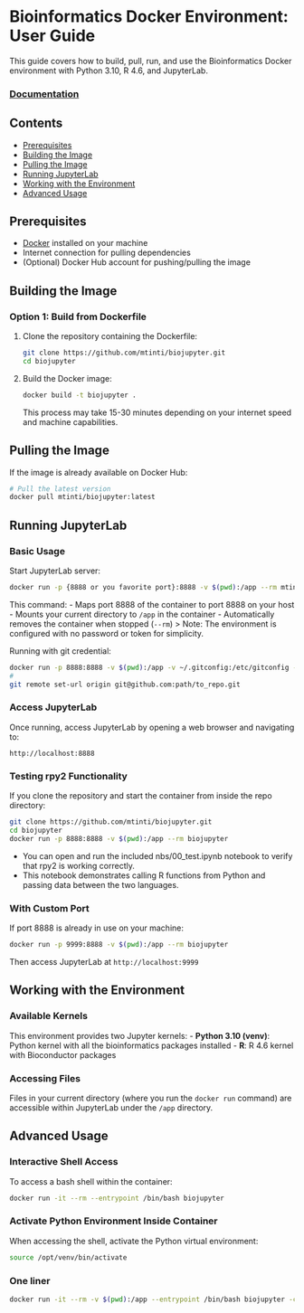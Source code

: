 # Bioinformatics Docker Environment: User Guide


<!-- WARNING: THIS FILE WAS AUTOGENERATED! DO NOT EDIT! -->

This guide covers how to build, pull, run, and use the Bioinformatics
Docker environment with Python 3.10, R 4.6, and JupyterLab.

### [Documentation](https://mtinti.github.io/docker_data_analysis/)

## Contents

- [Prerequisites](#prerequisites)
- [Building the Image](#building-the-image)
- [Pulling the Image](#pulling-the-image)
- [Running JupyterLab](#running-jupyterlab)
- [Working with the Environment](#working-with-the-environment)
- [Advanced Usage](#advanced-usage)

## Prerequisites

- [Docker](https://docs.docker.com/get-docker/) installed on your
  machine
- Internet connection for pulling dependencies
- (Optional) Docker Hub account for pushing/pulling the image

## Building the Image

### Option 1: Build from Dockerfile

1.  Clone the repository containing the Dockerfile:

    ``` bash
    git clone https://github.com/mtinti/biojupyter.git
    cd biojupyter
    ```

2.  Build the Docker image:

    ``` bash
    docker build -t biojupyter .
    ```

    This process may take 15-30 minutes depending on your internet speed
    and machine capabilities.

## Pulling the Image

If the image is already available on Docker Hub:

``` bash
# Pull the latest version
docker pull mtinti/biojupyter:latest
```

## Running JupyterLab

### Basic Usage

Start JupyterLab server:

``` bash
docker run -p {8888 or you favorite port}:8888 -v $(pwd):/app --rm mtinti/biojupyter
```

This command: - Maps port 8888 of the container to port 8888 on your
host - Mounts your current directory to `/app` in the container -
Automatically removes the container when stopped (`--rm`) \> Note: The
environment is configured with no password or token for simplicity.

Running with git credential:

``` bash
docker run -p 8888:8888 -v $(pwd):/app -v ~/.gitconfig:/etc/gitconfig -v /path/to/.ssh/id_rsa:/root/.ssh/id_rsa --rm mtinti/biojupyter:latest
#
git remote set-url origin git@github.com:path/to_repo.git
```

### Access JupyterLab

Once running, access JupyterLab by opening a web browser and navigating
to:

    http://localhost:8888

### Testing rpy2 Functionality

If you clone the repository and start the container from inside the repo
directory:

``` bash
git clone https://github.com/mtinti/biojupyter.git
cd biojupyter
docker run -p 8888:8888 -v $(pwd):/app --rm biojupyter
```

- You can open and run the included nbs/00_test.ipynb notebook to verify
  that rpy2 is working correctly.
- This notebook demonstrates calling R functions from Python and passing
  data between the two languages.

### With Custom Port

If port 8888 is already in use on your machine:

``` bash
docker run -p 9999:8888 -v $(pwd):/app --rm biojupyter
```

Then access JupyterLab at `http://localhost:9999`

## Working with the Environment

### Available Kernels

This environment provides two Jupyter kernels: - **Python 3.10 (venv)**:
Python kernel with all the bioinformatics packages installed - **R**: R
4.6 kernel with Bioconductor packages

### Accessing Files

Files in your current directory (where you run the `docker run` command)
are accessible within JupyterLab under the `/app` directory.

## Advanced Usage

### Interactive Shell Access

To access a bash shell within the container:

``` bash
docker run -it --rm --entrypoint /bin/bash biojupyter
```

### Activate Python Environment Inside Container

When accessing the shell, activate the Python virtual environment:

``` bash
source /opt/venv/bin/activate
```

### One liner

``` bash
docker run -it --rm -v $(pwd):/app --entrypoint /bin/bash biojupyter -c "source /opt/venv/bin/activate && exec bash"
```

